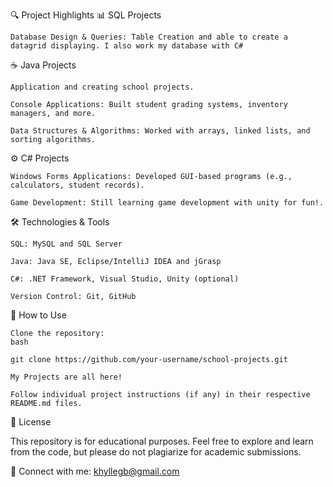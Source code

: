 🔍 Project Highlights
📊 SQL Projects

    Database Design & Queries: Table Creation and able to create a datagrid displaying. I also work my database with C#

☕ Java Projects

    Application and creating school projects.

    Console Applications: Built student grading systems, inventory managers, and more.

    Data Structures & Algorithms: Worked with arrays, linked lists, and sorting algorithms.

⚙️ C# Projects

    Windows Forms Applications: Developed GUI-based programs (e.g., calculators, student records).

    Game Development: Still learning game development with unity for fun!.

🛠️ Technologies & Tools

    SQL: MySQL and SQL Server

    Java: Java SE, Eclipse/IntelliJ IDEA and jGrasp

    C#: .NET Framework, Visual Studio, Unity (optional)

    Version Control: Git, GitHub

📝 How to Use

    Clone the repository:
    bash

    git clone https://github.com/your-username/school-projects.git

    My Projects are all here!

    Follow individual project instructions (if any) in their respective README.md files.

📜 License

This repository is for educational purposes. Feel free to explore and learn from the code, but please do not plagiarize for academic submissions.

🔗 Connect with me:
khyllegb@gmail.com
